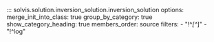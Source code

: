 ::: solvis.solution.inversion_solution.inversion_solution
    options:
      merge_init_into_class: true
      group_by_category: true
      show_category_heading: true
      members_order: source
      filters:
        - "!^_[^_]"
        - "!^log"
